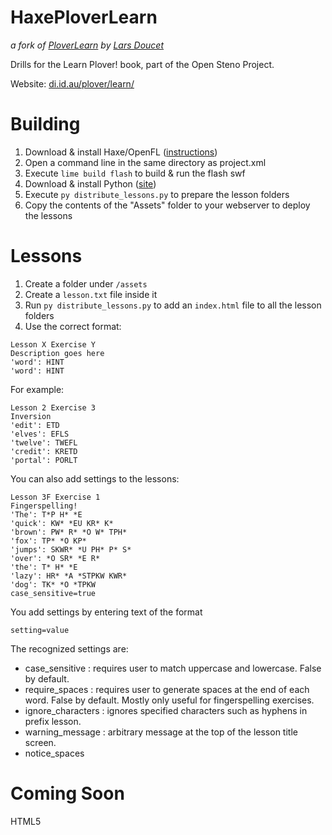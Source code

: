 HaxePloverLearn
===========

*a fork of [PloverLearn](https://github.com/larsiusprime/haxeploverlearn) by [Lars Doucet](https://github.com/larsiusprime)*

Drills for the Learn Plover! book, part of the Open Steno Project.

Website: [di.id.au/plover/learn/](http://di.id.au/plover/learn/)



Building
========

1. Download & install Haxe/OpenFL ([instructions](http://www.openfl.org/documentation/getting-started/installing-openfl/))
2. Open a command line in the same directory as project.xml
3. Execute ```lime build flash``` to build & run the flash swf
4. Download & install Python ([site](https://www.python.org/downloads/))
5. Execute ```py distribute_lessons.py``` to prepare the lesson folders
6. Copy the contents of the "Assets" folder to your webserver to deploy the lessons



Lessons
=======

1. Create a folder under `/assets`
2. Create a `lesson.txt` file inside it
3. Run `py distribute_lessons.py` to add an `index.html` file to all the lesson folders
4. Use the correct format:

```
Lesson X Exercise Y
Description goes here
'word': HINT
'word': HINT
```

For example:
```
Lesson 2 Exercise 3
Inversion
'edit': ETD
'elves': EFLS
'twelve': TWEFL
'credit': KRETD
'portal': PORLT
```

You can also add settings to the lessons:

```
Lesson 3F Exercise 1
Fingerspelling!
'The': T*P H* *E
'quick': KW* *EU KR* K*
'brown': PW* R* *O W* TPH*
'fox': TP* *O KP*
'jumps': SKWR* *U PH* P* S*
'over': *O SR* *E R*
'the': T* H* *E
'lazy': HR* *A *STPKW KWR*
'dog': TK* *O *TPKW
case_sensitive=true
```

You add settings by entering text of the format

```
setting=value
```

The recognized settings are:

* case_sensitive : requires user to match uppercase and lowercase. False by default.
* require_spaces : requires user to generate spaces at the end of each word.
                   False by default. Mostly only useful for fingerspelling exercises.
* ignore_characters : ignores specified characters such as hyphens in prefix lesson.
* warning_message : arbitrary message at the top of the lesson title screen.
* notice_spaces



Coming Soon
===========

HTML5
